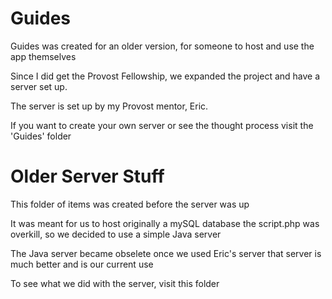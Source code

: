 # Guides

Guides was created for an older version, 
for someone to host and use the app themselves

Since I did get the Provost Fellowship, 
we expanded the project and have a server set up.

The server is set up by my Provost mentor, Eric.

If you want to create your own server or see the thought process
visit the 'Guides' folder



# Older Server Stuff

This folder of items was created before the server was up

It was meant for us to host originally a mySQL database
the script.php was overkill, so we decided to use a simple Java server

The Java server became obselete once we used Eric's server
that server is much better and is our current use

To see what we did with the server, visit this folder